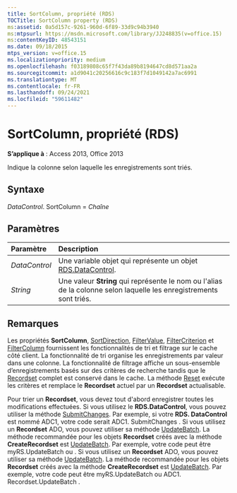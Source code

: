 ```yaml
---
title: SortColumn, propriété (RDS)
TOCTitle: SortColumn property (RDS)
ms:assetid: 0a5d157c-9261-960d-6f89-33d9c94b3940
ms:mtpsurl: https://msdn.microsoft.com/library/JJ248835(v=office.15)
ms:contentKeyID: 48543151
ms.date: 09/18/2015
mtps_version: v=office.15
ms.localizationpriority: medium
ms.openlocfilehash: f03189808c65f7f43da89b8194647cd8d571aa2a
ms.sourcegitcommit: a1d9041c20256616c9c183f7d1049142a7ac6991
ms.translationtype: MT
ms.contentlocale: fr-FR
ms.lasthandoff: 09/24/2021
ms.locfileid: "59611482"
---
```

# <a name="sortcolumn-property-rds"></a>SortColumn, propriété (RDS)

**S’applique à** : Access 2013, Office 2013

Indique la colonne selon laquelle les enregistrements sont triés.

## <a name="syntax"></a>Syntaxe

*DataControl*. SortColumn = *Chaîne*

## <a name="parameters"></a>Paramètres

|Paramètre|Description|
|:--------|:----------|
|*DataControl* |Une variable objet qui représente un objet [RDS.DataControl](datacontrol-object-rds.md).|
|*String* |Une valeur **String** qui représente le nom ou l'alias de la colonne selon laquelle les enregistrements sont triés.|

## <a name="remarks"></a>Remarques

Les propriétés **SortColumn**, [SortDirection](sortdirection-property-rds.md), [FilterValue](filtervalue-property-rds.md), [FilterCriterion](filtercriterion-property-rds.md) et [FilterColumn](filtercolumn-property-rds.md) fournissent les fonctionnalités de tri et filtrage sur le cache côté client. La fonctionnalité de tri organise les enregistrements par valeur dans une colonne. La fonctionnalité de filtrage affiche un sous-ensemble d’enregistrements basés sur des critères de recherche tandis que le [Recordset](recordset-object-ado.md) complet est conservé dans le cache. La méthode [Reset](reset-method-rds.md) exécute les critères et remplace le **Recordset** actuel par un **Recordset** actualisable.

Pour trier un **Recordset**, vous devez tout d'abord enregistrer toutes les modifications effectuées. Si vous utilisez le **RDS.DataControl**, vous pouvez utiliser la méthode [SubmitChanges](submitchanges-method-rds.md). Par exemple, si votre **RDS. DataControl** est nommé ADC1, votre code serait ADC1. SubmitChanges . Si vous utilisez un **Recordset** ADO, vous pouvez utiliser sa méthode [UpdateBatch](updatebatch-method-ado.md). La méthode recommandée pour les objets **Recordset** créés avec la méthode **CreateRecordset** est [UpdateBatch](createrecordset-method-rds.md). Par exemple, votre code peut être myRS.UpdateBatch ou . Si vous utilisez un **Recordset** ADO, vous pouvez utiliser sa méthode [UpdateBatch](updatebatch-method-ado.md). La méthode recommandée pour les objets **Recordset** créés avec la méthode **CreateRecordset** est [UpdateBatch](createrecordset-method-rds.md). Par exemple, votre code peut être myRS.UpdateBatch ou ADC1. Recordset.UpdateBatch .

